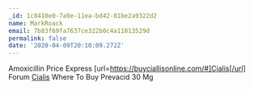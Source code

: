 ```yaml
---
_id: 1c8410e0-7a9e-11ea-bd42-81be2a9322d2
name: MarkRoack
email: 7b83f69fa7637ce322b0c4a11813529d
permalink: false
date: '2020-04-09T20:10:09.272Z'
---
```

Amoxicillin Price Express  [url=https://buyciallisonline.com/#]Cialis[/url] Forum  <a href=https://buyciallisonline.com/#>Cialis</a> Where To Buy Prevacid 30 Mg
